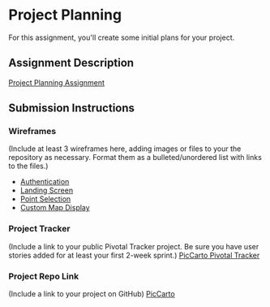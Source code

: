 # Project Planning
For this assignment, you'll create some initial plans for your project.

## Assignment Description
[Project Planning Assignment](https://education.launchcode.org/liftoff/assignments/planning/)

## Submission Instructions

### Wireframes

(Include at least 3 wireframes here, adding images or files to your the repository as necessary. Format them as a bulleted/unordered list with links to the files.)
* [Authentication](https://github.com/dalehopper/liftoff-assignments/blob/master/P3-Project_Planning/Authentication%20wireframe.jpg)
* [Landing Screen](https://github.com/dalehopper/liftoff-assignments/blob/master/P3-Project_Planning/Landing%20Screen%20Wireframe.jpg)
* [Point Selection](https://github.com/dalehopper/liftoff-assignments/blob/master/P3-Project_Planning/Point%20Selection%20Wireframe.jpg)
* [Custom Map Display](https://github.com/dalehopper/liftoff-assignments/blob/master/P3-Project_Planning/Custom%20Map%20Display%20Wireframe.jpg)
### Project Tracker

(Include a link to your public Pivotal Tracker project. Be sure you have user stories added for at least your first 2-week sprint.)
[PicCarto Pivotal Tracker](https://www.pivotaltracker.com/n/projects/2313480)

### Project Repo Link

(Include a link to your project on GitHub)
[PicCarto](https://github.com/dalehopper/PicCarto.git)
